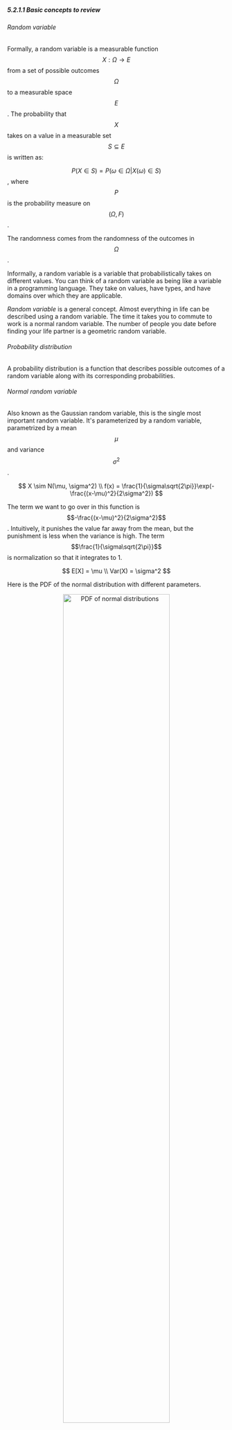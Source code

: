 ##### 5.2.1.1 Basic concepts to review
###### Random variable
Formally, a random variable is a measurable function $$X: \Omega \rightarrow  E$$ from a set of possible outcomes $$\Omega$$ to a measurable space $$E$$. The probability that $$X$$ takes on a value in a measurable set $$S \subseteq E$$ is written as:

$$P(X \in S) = P({\omega \in \Omega | X(\omega) \in S})$$, where $$P$$ is the probability measure on $$(\Omega, F)$$. 

The randomness comes from the randomness of the outcomes in $$\Omega$$.

Informally, a random variable is a variable that probabilistically takes on different values. You can think of a random variable as being like a variable in a programming language. They take on values, have types, and have domains over which they are applicable.

_Random variable_ is a general concept. Almost everything in life can be described using a random variable. The time it takes you to commute to work is a normal random variable. The number of people you date before finding your life partner is a geometric random variable.

###### Probability distribution
A probability distribution is a function that describes possible outcomes of a random variable along with its corresponding probabilities.

###### Normal random variable
Also known as the Gaussian random variable, this is the single most important random variable. It's parameterized by a random variable, parametrized by a mean $$\mu$$ and variance $$\sigma^2$$.

$$
	X \sim N(\mu, \sigma^2) \\
	f(x) = \frac{1}{\sigma\sqrt{2\pi}}\exp(-\frac{(x-\mu)^2}{2\sigma^2})
$$

The term we want to go over in this function is $$-\frac{(x-\mu)^2}{2\sigma^2}$$. Intuitively, it punishes the value far away from the mean, but the punishment is less when the variance is high. The term $$\frac{1}{\sigma\sqrt{2\pi}}$$ is normalization so that it integrates to 1.

$$
	E[X] = \mu \\
	Var(X) = \sigma^2
$$

Here is the PDF of the normal distribution with different parameters.

<center>
	<img src="images/image19.png" width="70%" alt="PDF of normal distributions" title="image_tooltip">
</center>

###### Categorical distribution
Also known as the multinoulli distribution, the categorical distribution is a generalization of the Bernoulli distribution. It describes the possible results of a random variable that can take on one of $$k$$ possible categories, with the probability of each category separately specified.

$$
	X \in \text{Cat}(\phi); \phi = (p_1, p_2, ..., p_k) \text{ and }\sum_{i=1}^kp_i = 1
$$

###### Binomial random variable
A binomial random variable represents the number of successes in n successive independent trials, each succeeding with probability $$p$$ and failing with probability $$1-p$$. One example is the number of heads in $$n$$ coin flips, each with a 0.5 probability of landing head. The binomial distribution is the basis for the binomial test for statistical significance. When there's only 1 trial, it's known as the Bernoulli distribution.
$$
	X \sim \text{Bin}(n, p) \\
	P(X=k) = {n \choose k} p^k(1-p)^{n-k} \\
	E[X] = np \\
	Var(X) = np(1-p)
$$

Below is the PMF of the binomial distribution with different parameters.

<center>
	<img src="images/image20.png" width="70%" alt="PMF of binomial distributions" title="image_tooltip">
</center>

###### Multinomial random variable
The multinomial random variable is a generalization of the binomial distribution. Instead of having only two outcomes like with a coin flip, it can have multiple outcomes like with a k-sided die. When the number of trials is 1, it's the categorical distribution.
$$
	X \sim \text{Multi}(n, \pi) \text{ with } \pi = (p_1,p_2, ..., p_k ) \text{ and }\sum_{i=1}^kp_i = 1 \\
	P(X=(x_1, x_2, ..., x_k)) = \frac{n!}{x_1!x_2! ... x_k!} \prod_{i=1}^kp_i{x_i} \text{ with } n = \sum_i^kx_i \\
	E[X_i] = np_i \\
	Var(X_i) = np_i(1-p_i)
$$

###### Poisson random variable
The Poisson distribution is, in my opinion, among the more interesting distributions. It expresses the probability of a given number of events occurring in a fixed interval if these events occur with a known constant rate. This rate is denoted as $$\lambda$$. Note that the Poisson distribution is _memoryless_, which means the probability that an event occurs is independent of the time since the last event.

One pretty neat perspective is to see the Poisson distribution as an approximation of the Binomial where $$n$$ is large, $$p$$ is small, and $$\lambda = np$$. For example, a Binomial random variable of 10000 trials with the success rate of 0.01 can be seen as a Poisson random variable of events happening every 10000 * 0.01 = 100 trials.

$$
	X \sim \text{Poi}(\lambda) \\
	P(X=i) = \frac{\lambda^i}{i!}e^{-\lambda} \\
	E[X] = \lambda \\
	Var(X) = \lambda \\
$$

Below is the PMF of the Poisson distribution with different values of $$\lambda$$, made by Skbkekas.

<center>
	<img src="images/image21.png" width="70%" alt="PDF for Poisson distribution" title="image_tooltip">
</center>


> **Poisson vs binomial according to [Data Science Central](https://www.statisticshowto.datasciencecentral.com/poisson-distribution/)**:

> If your question has an average probability of an event happening per unit (i.e. per unit of time, cycle, event) and you want to find the probability of a certain number of events happening in a period of time (or a number of events), then use the Poisson Distribution.

> If you are given an exact probability and you want to find the probability of the event happening a certain number of times out of x (i.e. 10 times out of 100, or 99 times out of 1000), use the Binomial Distribution formula.

###### Geometric random variable
If each trial has the probability of success of p, then the geometric random variable represents the number of independent trials until the first success. One example is the number of candidates you have to interview until you hire someone.

$$
	X \sim \text{Geo}(p) \\
	P(X=n) =(1-p)^{n-1}p \\
	E[X] = \frac{1}{p} \\
	Var(X) = \frac{1-p}{p^2} \\
$$

Below is the PMF of the geometric distribution with different values of $$p$$, made by Skbkekas.

<center>
	<img src="images/image22.png" width="70%" alt="PDF for Geometric distribution" title="image_tooltip">
</center>

###### Beta random variable
Beta is my favorite distribution (what do you mean you don't have a favorite distribution?). It's a random variable that estimates another random variable.

Say, we have a coin with an unknown probability of turning heads. Let $$p$$ represent this probability. After $$n + m$$ flips, we get $$n$$ heads and $$m$$ tails. We might want to estimate that $$p = \frac{n}{n+m}$$. However, this is unreliable, especially if $$n+m$$ is small. We'd like to say something like this: $$p$$ can also be more than, less than, or equal to $$\frac{n}{n+m}$$, the values further away from $$\frac{n}{n+m}$$ having a smaller probability. And the higher the value of $$n+m$$, the higher the probability of $$p$$ being $$\frac{n}{n+m}$$. The beta distribution allows you to do that.

The beta random variable is represented using two variables: $$\alpha$$ to represent the number of successes and $$\beta$$ to represent the number of failures. The beta distribution can represent beyond coin flips. In fact, $$\alpha$$ and $$\beta$$ can rerepsent continuous value (though they can't be non-positive).

$$
	x \sim \text{Beta}(\alpha, \beta) \text{ with } 0 < \alpha, \beta \\
	f(x; \alpha, \beta) = \frac{\Gamma(\alpha + \beta)}{\Gamma(\alpha)\Gamma(\beta)}x^{\alpha-1}(1-x)^{\beta-1}  \text{ with }  0 \leq x \leq 1 
$$

$$\Gamma$$ is the Gamma function: $$\Gamma(n) = (n-1)!$$. The term $$\frac{\Gamma(\alpha + \beta)}{\Gamma(\alpha)\Gamma(\beta)}$$ is the normalization constant so that the expression integrates to 1.

$$
	E[X] = \frac{\alpha}{\alpha + \beta} \\
	Var(X) = \frac{\alpha\beta}{(\alpha + \beta)^2(\alpha + \beta + 1)}
$$

We can also incorporate a priori belief in the beta distribution. For example, if before even flipping the coin, we believe that the coin has a moderate chance of being biased towards heads, we can set the a priori to be $$\text{Beta}(4, 2)$$. Then after 10 coin flips of which 7 are heads and 3 are tails, we can update the distribution to be $$\text{Beta}(4 + 7, 2 + 3) = \text{Beta}(11, 5)$$. In fact, in Bayesian inference, the beta distribution is the conjugate prior probability distribution for Bernoulli, binomial, negative binomial, and geometric distributions.

Below is the PDF of the geometric distribution with different parameters.

<center>
	<img src="images/image23.png" width="70%" alt="PDF for Beta distribution" title="image_tooltip">
</center>

The multivariate generalization of the beta random variable is called Dirichlet.

###### Exponential family of distributions
A class of distributions is in the exponential family if it can be written in the form:

$$
	p(x; \eta) = h(x)\exp(B(\eta)T(x) - a(\eta))
$$
where:
1. $$\eta$$ is the parameter of the distribution, e.g. if it's the normal distribution then $$\eta = (\mu, \sigma)$$.
1. $$T(x)$$ is the sufficient statistic. For most distributions, $$T(x) = x$$. For the beta distribution, $$T(x) = (\log x, \log(1-x))$$.
1. $$a(\eta)$$ is the normalization constant so that the expression integrates to 1.

The exponential family of distribution is important because it provides a general framework for working with many of the most common distributions, including the Bernoulli, binomial, Poisson, normal, and more.

You can write the PMF and PDF of those distributions to match the form defined above. For example, given the Poisson random variable $$\text{Poi}(\lambda)$$, with $$f(x) = \frac{\lambda^x}{x!}\exp(-\lambda)$$, belongs to the exponential family because $$f(x)$$ can be written in the form $$h(x)\exp(B(\eta)T(x) - a(\eta))$$.
$$
	f(x) = \frac{\lambda^x}{x!}\exp(-\lambda) = \frac{1}{x!}\exp(\log(\lambda)x - \lambda) \\
	\eta = \lambda \\
	h(x) = \frac{1}{x!} \\
	B(\eta) = \log(\eta) \\
	T(x) = x \\
	a(\eta) = \lambda
$$

More examples that show that other distributions belong to the exponential family can be found [here](https://www2.stat.duke.edu/courses/Spring11/sta114/lec/expofam.pdf) and [here](http://cs229.stanford.edu/notes/cs229-notes1.pdf).

###### Marginal distribution, joint distribution, conditional distribution
A joint probability distribution gives the probability of two or more events happening at the same time. For example, given two discrete random variables $$X$$ and $$Y$$, the joint probability distribution of $$X$$ and $$Y$$ gives the probability of $$P(X=x, Y=y)$$ for any combination of value $$x \in X$$ and value $$y \in Y$$.

A marginal distribution gives the probabilities of various values of a subset of variables without reference to the values of the other variables. For example, given the joint distribution of $$X$$ and $$Y$$, we want to have a marginal probability distribution of $$X$$ without reference to $$Y$$. 

$$
	P(X=x) = \sum_yP(X=x, Y=y)
$$

A conditional probability distribution gives the probability of a subset of events occurring assuming that other events also occur. One example is $$P(X|Y)$$.

---
*This book was created by [Chip Huyen](https://huyenchip.com) with the help of wonderful friends. For feedback, errata, and suggestions, the author can be reached [here](https://huyenchip.com/communication/).*